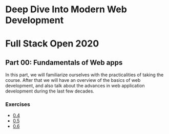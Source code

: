 # Deep Dive Into Modern Web Development

# Full Stack Open 2020

## Part 00: Fundamentals of Web apps

In this part, we will familiarize ourselves with the practicalities of taking the course. After that we will have an overview of the basics of web development, and also talk about the advances in web application development during the last few decades.

### Exercises

- [0.4](./0.4)
- [0.5](./0.5)
- [0.6](./0.6)
